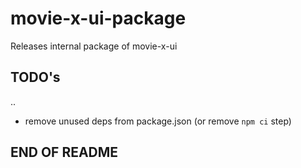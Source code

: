 # movie-x-ui-package

Releases internal package of movie-x-ui

## TODO's

..

- remove unused deps from package.json (or remove `npm ci` step)

## END OF README
